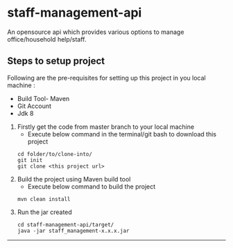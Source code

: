 # staff-management-api
An opensource api which provides various options to manage office/household help/staff.

## Steps to setup project
Following are the pre-requisites for setting up this project in you local machine :
- Build Tool- Maven
- Git Account
- Jdk 8

1. Firstly get the code from master branch to your local machine
   * Execute below command in the terminal/git bash to download this project
   ```
   cd folder/to/clone-into/
   git init
   git clone <this project url>
   ```
2. Build the project using Maven build tool
   * Execute below command to build the project
   ```
   mvn clean install
   ```
3. Run the jar created
   ```
   cd staff-management-api/target/
   java -jar staff_management-x.x.x.jar
   ```
 ---
